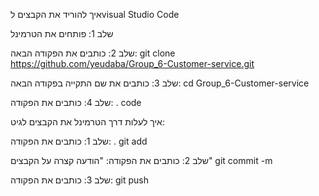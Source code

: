 איך להוריד את הקבצים לvisual Studio Code


שלב 1: פותחים את הטרמינל


שלב 2: כותבים את הפקודה הבאה: git clone https://github.com/yeudaba/Group_6-Customer-service.git


שלב 3: כותבים את שם התקייה בפקודה הבאה: cd Group_6-Customer-service


שלב 4: כותבים את הפקודה: . code 


איך לעלות דרך הטרמינל את הקבצים לגיט:


שלב 1: כותבים את הפקודה: . git add 


שלב 2: כותבים את הפקודה: "הודעה קצרה על הקבצים" git commit -m 


שלב 3: כותבים את הפקודה: git push

